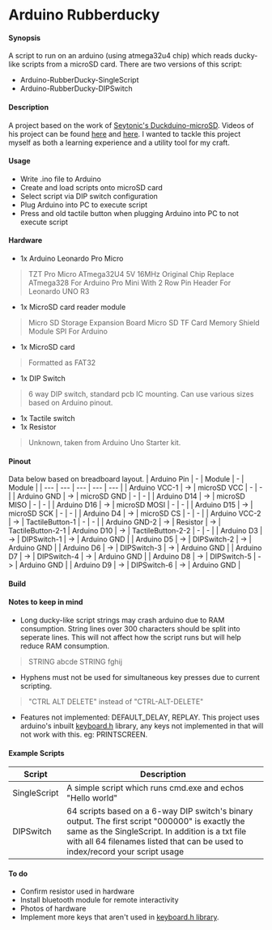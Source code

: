 # Arduino Rubberducky
#### Synopsis
A script to run on an arduino (using atmega32u4 chip) which reads ducky-like scripts from a microSD card. 
There are two versions of this script:
- Arduino-RubberDucky-SingleScript
- Arduino-RubberDucky-DIPSwitch

#### Description
A project based on the work of [Seytonic's Duckduino-microSD](https://github.com/Seytonic/Duckduino-microSD).  Videos of his project can be found [here](https://www.youtube.com/watch?v=ksvo1WDYQ7s) and [here](https://www.youtube.com/watch?v=QrwqeI99I8E). I wanted to tackle this project myself as both a learning experience and a utility tool for my craft. 

#### Usage
- Write .ino file to Arduino
- Create and load scripts onto microSD card
- Select script via DIP switch configuration
- Plug Arduino into PC to execute script
- Press and old tactile button when plugging Arduino into PC to not execute script

#### Hardware
- 1x Arduino Leonardo Pro Micro
>TZT Pro Micro ATmega32U4 5V 16MHz Original Chip Replace ATmega328 For Arduino Pro Mini With 2 Row Pin Header For Leonardo UNO R3
- 1x MicroSD card reader module
>Micro SD Storage Expansion Board Micro SD TF Card Memory Shield Module SPI For Arduino
- 1x MicroSD card
> Formatted as FAT32
- 1x DIP Switch 
> 6 way DIP switch, standard pcb IC mounting. Can use various sizes based on Arduino pinout.
- 1x Tactile switch
- 1x Resistor
>Unknown, taken from Arduino Uno Starter kit.

#### Pinout
Data below based on breadboard layout.
| Arduino Pin | - | Module | - | Module |
| --- | --- | --- | --- | --- |
| Arduino VCC-1 | -> | microSD VCC | - | - |
| Arduino GND | -> | microSD GND | - | - |
| Arduino D14 | -> | microSD MISO | - | - |
| Arduino D16 | -> | microSD MOSI | - | - |
| Arduino D15 | -> | microSD SCK | - | - |
| Arduino D4 | -> | microSD CS | - | - |
| Arduino VCC-2 | -> | TactileButton-1 | - | - |
| Arduino GND-2 | -> | Resistor | -> | TactileButton-2-1
| Arduino D10 | -> | TactileButton-2-2 | - | - |
| Arduino D3 | -> | DIPSwitch-1 | -> | Arduino GND |
| Arduino D5 | -> | DIPSwitch-2 | -> | Arduino GND |
| Arduino D6 | -> | DIPSwitch-3 | -> | Arduino GND |
| Arduino D7 | -> | DIPSwitch-4 | -> | Arduino GND |
| Arduino D8 | -> | DIPSwitch-5 | -> | Arduino GND |
| Arduino D9 | -> | DIPSwitch-6 | -> | Arduino GND |

#### Build



#### Notes to keep in mind
- Long ducky-like script strings may crash arduino due to RAM consumption. String lines over 300 characters should be split into seperate lines. This will not affect how the script runs but will help reduce RAM consumption.
> STRING abcde
> STRING fghij
- Hyphens must not be used for simultaneous key presses due to current scripting. 
>"CTRL ALT DELETE" instead of "CTRL-ALT-DELETE"
- Features not implemented: DEFAULT_DELAY, REPLAY. This project uses arduino's inbuilt <a href="https://github.com/arduino-libraries/Keyboard/blob/master/src/Keyboard.h">keyboard.h</a> library, any keys not implemented in that will not work with this. eg: PRINTSCREEN.

#### Example Scripts
| Script | Description |
| --- | --- |
| SingleScript | A simple script which runs cmd.exe and echos "Hello world" |
| DIPSwitch | 64 scripts based on a 6-way DIP switch's binary output. The first script "000000" is exactly the same as the SingleScript. In addition is a txt file with all 64 filenames listed that can be used to index/record your script usage |

#### To do
- Confirm resistor used in hardware
- Install bluetooth module for remote interactivity
- Photos of hardware
- Implement more keys that aren't used in [keyboard.h library](https://github.com/arduino-libraries/Keyboard/blob/master/src/Keyboard.h).
